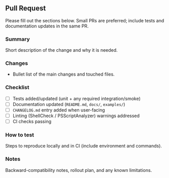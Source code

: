 ## Pull Request

Please fill out the sections below. Small PRs are preferred; include tests and documentation updates in the same PR.

### Summary
Short description of the change and why it is needed.

### Changes
- Bullet list of the main changes and touched files.

### Checklist
- [ ] Tests added/updated (unit + any required integration/smoke)
- [ ] Documentation updated (`README.md`, `docs/`, `examples/`)
- [ ] `CHANGELOG.md` entry added when user-facing
- [ ] Linting (ShellCheck / PSScriptAnalyzer) warnings addressed
- [ ] CI checks passing

### How to test
Steps to reproduce locally and in CI (include environment and commands).

### Notes
Backward-compatibility notes, rollout plan, and any known limitations.